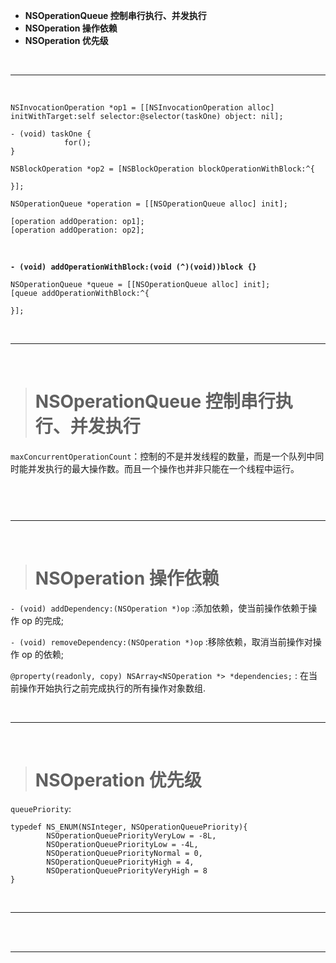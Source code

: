 - **NSOperationQueue 控制串行执行、并发执行**
- **NSOperation 操作依赖**
- **NSOperation 优先级**




<br/>

***
<br/>


```
NSInvocationOperation *op1 = [[NSInvocationOperation alloc] initWithTarget:self selector:@selector(taskOne) object: nil];

- (void) taskOne {
            for();
}

NSBlockOperation *op2 = [NSBlockOperation blockOperationWithBlock:^{

}];

NSOperationQueue *operation = [[NSOperationQueue alloc] init];

[operation addOperation: op1];
[operation addOperation: op2];

```


<br/>

**`- (void) addOperationWithBlock:(void (^)(void))block {}`**

```
NSOperationQueue *queue = [[NSOperationQueue alloc] init];
[queue addOperationWithBlock:^{
      
}];

```


<br/>

***
<br/>


># NSOperationQueue 控制串行执行、并发执行

`maxConcurrentOperationCount`：控制的不是并发线程的数量，而是一个队列中同时能并发执行的最大操作数。而且一个操作也并非只能在一个线程中运行。

```


```

<br/>

***
<br/>

># NSOperation 操作依赖

`- (void) addDependency:(NSOperation *)op`  :添加依赖，使当前操作依赖于操作 op 的完成;

`- (void) removeDependency:(NSOperation *)op`  :移除依赖，取消当前操作对操作 op 的依赖;

`@property(readonly, copy) NSArray<NSOperation *> *dependencies;` :  在当前操作开始执行之前完成执行的所有操作对象数组.



<br/>

***
<br/>

>#  NSOperation 优先级

`queuePriority`:

```
typedef NS_ENUM(NSInteger, NSOperationQueuePriority){
        NSOperationQueuePriorityVeryLow = -8L,
        NSOperationQueuePriorityLow = -4L,
        NSOperationQueuePriorityNormal = 0,
        NSOperationQueuePriorityHigh = 4,
        NSOperationQueuePriorityVeryHigh = 8
}

```


<br/>

***
<br/>



<br/>

***
<br/>

